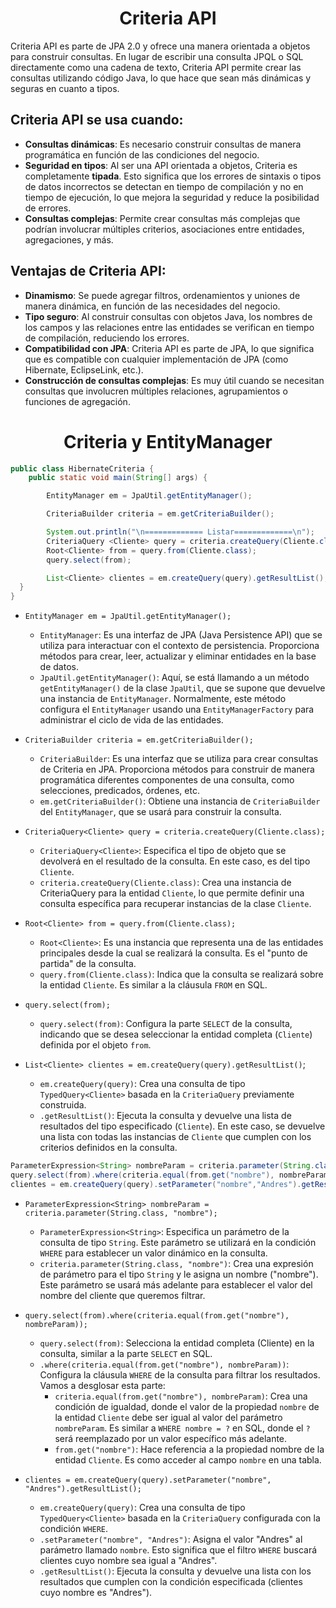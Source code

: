<h1 align="center">Criteria API</h1>
<p>Criteria API es parte de JPA 2.0 y ofrece una manera orientada a objetos para construir consultas. En lugar de escribir una consulta JPQL o SQL directamente como una cadena de texto, Criteria API permite crear las consultas utilizando código Java, lo que hace que sean más dinámicas y seguras en cuanto a tipos.</p>
<h2>Criteria API se usa cuando:</h2>

- <b>Consultas dinámicas</b>: Es necesario construir consultas de manera programática en función de las condiciones del negocio.
- <b>Seguridad en tipos</b>: Al ser una API orientada a objetos, Criteria es completamente <b>tipada</b>. Esto significa que los errores de sintaxis o tipos de datos incorrectos se detectan en tiempo de compilación y no en tiempo de ejecución, lo que mejora la seguridad y reduce la posibilidad de errores.
- <b>Consultas complejas</b>: Permite crear consultas más complejas que podrían involucrar múltiples criterios, asociaciones entre entidades, agregaciones, y más.

<h2>Ventajas de Criteria API:</h2>

- <b>Dinamismo</b>: Se puede agregar filtros, ordenamientos y uniones de manera dinámica, en función de las necesidades del negocio.
- <b>Tipo seguro</b>: Al construir consultas con objetos Java, los nombres de los campos y las relaciones entre las entidades se verifican en tiempo de compilación, reduciendo los errores.
- <b>Compatibilidad con JPA</b>: Criteria API es parte de JPA, lo que significa que es compatible con cualquier implementación de JPA (como Hibernate, EclipseLink, etc.).
- <b>Construcción de consultas complejas</b>: Es muy útil cuando se necesitan consultas que involucren múltiples relaciones, agrupamientos o funciones de agregación.

<h1 align="center">Criteria y EntityManager</h1>

```java
public class HibernateCriteria {
    public static void main(String[] args) {

        EntityManager em = JpaUtil.getEntityManager();

        CriteriaBuilder criteria = em.getCriteriaBuilder();

        System.out.println("\n============= Listar=============\n");
        CriteriaQuery <Cliente> query = criteria.createQuery(Cliente.class);
        Root<Cliente> from = query.from(Cliente.class);
        query.select(from);

        List<Cliente> clientes = em.createQuery(query).getResultList();
  }
}
```

- `EntityManager em = JpaUtil.getEntityManager();`
  -  `EntityManager`: Es una interfaz de JPA (Java Persistence API) que se utiliza para interactuar con el contexto de persistencia. Proporciona métodos para crear, leer, actualizar y eliminar entidades en la base de datos.
  - `JpaUtil.getEntityManager()`: Aquí, se está llamando a un método `getEntityManager()` de la clase `JpaUtil`, que se supone que devuelve una instancia de `EntityManager`. Normalmente, este método configura el `EntityManager` usando una `EntityManagerFactory` para administrar el ciclo de vida de las entidades.
 
- `CriteriaBuilder criteria = em.getCriteriaBuilder();`
  - `CriteriaBuilder`: Es una interfaz que se utiliza para crear consultas de Criteria en JPA. Proporciona métodos para construir de manera programática diferentes componentes de una consulta, como selecciones, predicados, órdenes, etc.
  - `em.getCriteriaBuilder()`: Obtiene una instancia de `CriteriaBuilder` del `EntityManager`, que se usará para construir la consulta.

-  `CriteriaQuery<Cliente> query = criteria.createQuery(Cliente.class);`
    -  `CriteriaQuery<Cliente>`: Especifica el tipo de objeto que se devolverá en el resultado de la consulta. En este caso, es del tipo `Cliente`.
    -  `criteria.createQuery(Cliente.class)`: Crea una instancia de CriteriaQuery para la entidad `Cliente`, lo que permite definir una consulta específica para recuperar instancias de la clase `Cliente`.
  
- `Root<Cliente> from = query.from(Cliente.class);`
  - `Root<Cliente>`: Es una instancia que representa una de las entidades principales desde la cual se realizará la consulta. Es el "punto de partida" de la consulta.
  - `query.from(Cliente.class)`: Indica que la consulta se realizará sobre la entidad `Cliente`. Es similar a la cláusula `FROM` en SQL.
 
- `query.select(from);`
  - `query.select(from)`: Configura la parte `SELECT` de la consulta, indicando que se desea seleccionar la entidad completa (`Cliente`) definida por el objeto `from`.
 
- `List<Cliente> clientes = em.createQuery(query).getResultList()`;
  - `em.createQuery(query)`: Crea una consulta de tipo `TypedQuery<Cliente>` basada en la `CriteriaQuery` previamente construida.
  - `.getResultList()`: Ejecuta la consulta y devuelve una lista de resultados del tipo especificado (`Cliente`). En este caso, se devuelve una lista con todas las instancias de `Cliente` que cumplen con los criterios definidos en la consulta.

```java
ParameterExpression<String> nombreParam = criteria.parameter(String.class, "nombre");
query.select(from).where(criteria.equal(from.get("nombre"), nombreParam));
clientes = em.createQuery(query).setParameter("nombre","Andres").getResultList();
```

- `ParameterExpression<String> nombreParam = criteria.parameter(String.class, "nombre");`
    - `ParameterExpression<String>`: Especifica un parámetro de la consulta de tipo `String`. Este parámetro se utilizará en la condición `WHERE` para establecer un valor dinámico en la consulta.
    - `criteria.parameter(String.class, "nombre")`: Crea una expresión de parámetro para el tipo `String` y le asigna un nombre ("nombre"). Este parámetro se usará más adelante para establecer el valor del nombre del cliente que queremos filtrar.

- `query.select(from).where(criteria.equal(from.get("nombre"), nombreParam));`
    - `query.select(from)`: Selecciona la entidad completa (Cliente) en la consulta, similar a la parte `SELECT` en SQL.
    - `.where(criteria.equal(from.get("nombre"), nombreParam))`: Configura la cláusula `WHERE` de la consulta para filtrar los resultados. Vamos a desglosar esta parte:
        - `criteria.equal(from.get("nombre"), nombreParam)`: Crea una condición de igualdad, donde el valor de la propiedad `nombre` de la entidad `Cliente` debe ser igual al valor del parámetro `nombreParam`. Es similar a `WHERE nombre = ?` en SQL, donde el `?` será reemplazado por un valor específico más adelante.
        - `from.get("nombre")`: Hace referencia a la propiedad nombre de la entidad `Cliente`. Es como acceder al campo `nombre` en una tabla.

- `clientes = em.createQuery(query).setParameter("nombre", "Andres").getResultList();`
    - `em.createQuery(query)`: Crea una consulta de tipo `TypedQuery<Cliente>` basada en la `CriteriaQuery` configurada con la condición `WHERE`.
    - `.setParameter("nombre", "Andres")`: Asigna el valor "Andres" al parámetro llamado `nombre`. Esto significa que el filtro `WHERE` buscará clientes cuyo nombre sea igual a "Andres".
    - `.getResultList()`: Ejecuta la consulta y devuelve una lista con los resultados que cumplen con la condición especificada (clientes cuyo nombre es "Andres").
